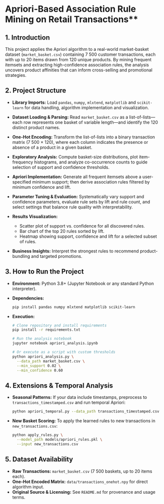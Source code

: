 # Apriori-Based Association Rule Mining on Retail Transactions**

## 1. Introduction
   This project applies the Apriori algorithm to a real-world market-basket dataset (`market_basket.csv`) containing 7 500 customer transactions, each with up to 20 items drawn from 120 unique products. By mining frequent itemsets and extracting high-confidence association rules, the analysis uncovers product affinities that can inform cross-selling and promotional strategies.

## 2. Project Structure

   * **Library Imports:** Load `pandas`, `numpy`, `mlxtend`, `matplotlib` and `scikit-learn` for data handling, algorithm implementation and visualization.
   * **Dataset Loading & Parsing:** Read `market_basket.csv` as a list-of-lists—each row represents one basket of variable length—and identify the 120 distinct product names.
   * **One-Hot Encoding:** Transform the list-of-lists into a binary transaction matrix (7 500 × 120), where each column indicates the presence or absence of a product in a given basket.
   * **Exploratory Analysis:** Compute basket-size distributions, plot item-frequency histograms, and analyze co-occurrence counts to guide selection of support and confidence thresholds.
   * **Apriori Implementation:** Generate all frequent itemsets above a user-specified minimum support; then derive association rules filtered by minimum confidence and lift.
   * **Parameter Tuning & Evaluation:** Systematically vary support and confidence parameters, evaluate rule sets by lift and rule count, and select settings that balance rule quality with interpretability.
   * **Results Visualization:**

     * Scatter plot of support vs. confidence for all discovered rules.
     * Bar chart of the top 20 rules sorted by lift.
     * Heatmap showing support, confidence and lift for a selected subset of rules.
   * **Business Insights:** Interpret the strongest rules to recommend product-bundling and targeted promotions.

## 3. How to Run the Project

   * **Environment:** Python 3.8+ (Jupyter Notebook or any standard Python interpreter).
   * **Dependencies:**

     ```bash
     pip install pandas numpy mlxtend matplotlib scikit-learn
     ```
   * **Execution:**

     ```bash
     # Clone repository and install requirements
     pip install -r requirements.txt

     # Run the analysis notebook
     jupyter notebook apriori_analysis.ipynb

     # Or execute as a script with custom thresholds
     python apriori_analysis.py \
       --data_path market_basket.csv \
       --min_support 0.02 \
       --min_confidence 0.60
     ```

## 4. Extensions & Temporal Analysis

   * **Seasonal Patterns:** If your data include timestamps, preprocess to `transactions_timestamped.csv` and run temporal Apriori:

     ```bash
     python apriori_temporal.py --data_path transactions_timestamped.csv
     ```
   * **New Basket Scoring:** To apply the learned rules to new transactions in `new_transactions.csv`:

     ```bash
     python apply_rules.py \
       --model_path models/apriori_rules.pkl \
       --input new_transactions.csv
     ```

## 5. Dataset Availability

   * **Raw Transactions:** `market_basket.csv` (7 500 baskets, up to 20 items each).
   * **One-Hot Encoded Matrix:** `data/transactions_onehot.npy` for direct algorithm input.
   * **Original Source & Licensing:** See `README.md` for provenance and usage terms.
